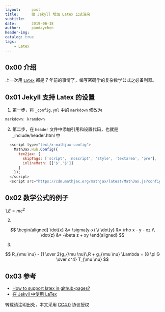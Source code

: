 ```yaml
---
layout:     post
title:      给 Jekyll 增加 Latex 公式渲染
subtitle:
date:       2019-06-18
author:     pandaychen
header-img:
catalog: true
tags:
    - Latex
---
```


##  0x00  介绍
上一次用 [`Latex`](https://zh.wikipedia.org/wiki/LaTeX) 都是 7 年前的事情了，编写密码学的复杂数学公式之必备利器。

##  0x01  Jekyll 支持 Latex 的设置

1.  第一步，将 `_config.yml` 中的 `markdown` 修改为
``` js
markdown: kramdown
```
2. 第二步，在 `header` 文件中添加引用和设置代码，也就是_include/header.html 中
``` js
  <script type="text/x-mathjax-config">
    MathJax.Hub.Config({
      tex2jax: {
        skipTags: ['script', 'noscript', 'style', 'textarea', 'pre'],
        inlineMath: [['$','$']]
      }
    });
  </script>
  <script src="https://cdn.mathjax.org/mathjax/latest/MathJax.js?config=TeX-AMS-MML_HTMLorMML" type="text/javascript"></script>
```

##  0x02  数学公式的例子
1.$E=mc^2$

2.

$$
\begin{aligned} \dot{x} &= \sigma(y-x) \\
\dot{y} &= \rho x - y - xz \\
\dot{z} &= -\beta z + xy \end{aligned}
$$

3.

$$
R_{\mu \nu} - {1 \over 2}g_{\mu \nu}\,R + g_{\mu \nu} \Lambda
= {8 \pi G \over c^4} T_{\mu \nu}
$$

##  0x03  参考
-   [How to support latex in github-pages?](https://stackoverflow.com/questions/26275645/how-to-support-latex-in-github-pages)
-   [在 Jekyll 中使用 LaTex](https://lloyar.github.io/2018/10/08/mathjax-in-jekyll.html)

转载请注明出处，本文采用 [CC4.0](http://creativecommons.org/licenses/by-nc-nd/4.0/) 协议授权
